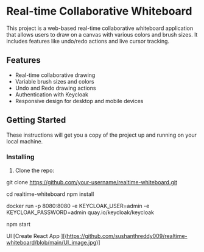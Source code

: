 # Real-time Collaborative Whiteboard

This project is a web-based real-time collaborative whiteboard application that allows users to draw on a canvas with various colors and brush sizes. It includes features like undo/redo actions and live cursor tracking.

## Features

- Real-time collaborative drawing
- Variable brush sizes and colors
- Undo and Redo drawing actions
- Authentication with Keycloak
- Responsive design for desktop and mobile devices

## Getting Started

These instructions will get you a copy of the project up and running on your local machine.


### Installing

1. Clone the repo:

git clone https://github.com/your-username/realtime-whiteboard.git

cd realtime-whiteboard
npm install

docker run -p 8080:8080 -e KEYCLOAK_USER=admin -e KEYCLOAK_PASSWORD=admin quay.io/keycloak/keycloak

npm start



UI [Create React App ][(https://github.com/sushanthreddy009/realtime-whiteboard/blob/main/UI_image.jpg)]
